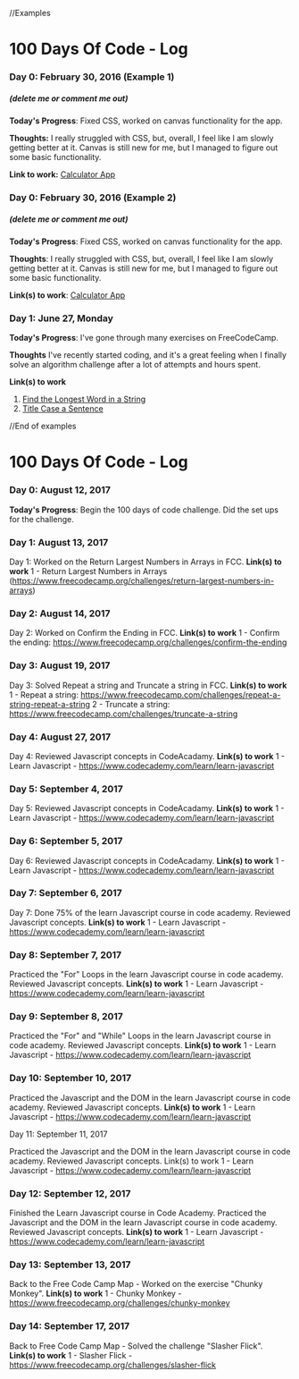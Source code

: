 //Examples


# 100 Days Of Code - Log

### Day 0: February 30, 2016 (Example 1)
##### (delete me or comment me out)

**Today's Progress**: Fixed CSS, worked on canvas functionality for the app.

**Thoughts:** I really struggled with CSS, but, overall, I feel like I am slowly getting better at it. Canvas is still new for me, but I managed to figure out some basic functionality.

**Link to work:** [Calculator App](http://www.example.com)

### Day 0: February 30, 2016 (Example 2)
##### (delete me or comment me out)

**Today's Progress**: Fixed CSS, worked on canvas functionality for the app.

**Thoughts**: I really struggled with CSS, but, overall, I feel like I am slowly getting better at it. Canvas is still new for me, but I managed to figure out some basic functionality.

**Link(s) to work**: [Calculator App](http://www.example.com)


### Day 1: June 27, Monday

**Today's Progress**: I've gone through many exercises on FreeCodeCamp.

**Thoughts** I've recently started coding, and it's a great feeling when I finally solve an algorithm challenge after a lot of attempts and hours spent.

**Link(s) to work**
1. [Find the Longest Word in a String](https://www.freecodecamp.com/challenges/find-the-longest-word-in-a-string)
2. [Title Case a Sentence](https://www.freecodecamp.com/challenges/title-case-a-sentence)


//End of examples




# 100 Days Of Code - Log

### Day 0: August 12, 2017 


**Today's Progress**: Begin the 100 days of code challenge. Did the set ups for the challenge.

### Day 1: August 13, 2017 
Day 1: Worked on the Return Largest Numbers in Arrays in FCC. 
**Link(s) to work**
1 - Return Largest Numbers in Arrays (https://www.freecodecamp.org/challenges/return-largest-numbers-in-arrays)


### Day 2: August 14, 2017 
Day 2: Worked on Confirm the Ending in FCC.
**Link(s) to work**
1 - Confirm the ending: https://www.freecodecamp.org/challenges/confirm-the-ending

### Day 3: August 19, 2017 
Day 3: Solved Repeat a string and Truncate a string in FCC.
**Link(s) to work**
1 - Repeat a string: https://www.freecodecamp.com/challenges/repeat-a-string-repeat-a-string
2 - Truncate a string: https://www.freecodecamp.com/challenges/truncate-a-string

### Day 4: August 27, 2017

Day 4: Reviewed Javascript concepts in CodeAcadamy.
**Link(s) to work**
1 - Learn Javascript - https://www.codecademy.com/learn/learn-javascript


### Day 5: September 4, 2017
Day 5: Reviewed Javascript concepts in CodeAcadamy.
**Link(s) to work**
1 - Learn Javascript - https://www.codecademy.com/learn/learn-javascript


### Day 6: September 5, 2017
Day 6: Reviewed Javascript concepts in CodeAcadamy.
**Link(s) to work**
1 - Learn Javascript - https://www.codecademy.com/learn/learn-javascript



### Day 7: September 6, 2017
Day 7: Done 75% of the learn Javascript course in code academy. Reviewed Javascript concepts.
**Link(s) to work**
1 - Learn Javascript - https://www.codecademy.com/learn/learn-javascript


### Day 8: September 7, 2017
Practiced the "For" Loops in the learn Javascript course in code academy. Reviewed Javascript concepts.
**Link(s) to work**
1 - Learn Javascript - https://www.codecademy.com/learn/learn-javascript

### Day 9: September 8, 2017
Practiced the "For" and "While" Loops in the learn Javascript course in code academy. Reviewed Javascript concepts.
**Link(s) to work**
1 - Learn Javascript - https://www.codecademy.com/learn/learn-javascript

### Day 10: September 10, 2017
Practiced the Javascript and the DOM in the learn Javascript course in code academy. Reviewed Javascript concepts.
**Link(s) to work**
1 - Learn Javascript - https://www.codecademy.com/learn/learn-javascript



Day 11: September 11, 2017

Practiced the Javascript and the DOM in the learn Javascript course in code academy. Reviewed Javascript concepts. Link(s) to work 1 - Learn Javascript - https://www.codecademy.com/learn/learn-javascript


### Day 12: September 12, 2017
Finished the Learn Javascript course in Code Academy. Practiced the Javascript and the DOM in the learn Javascript course in code academy. Reviewed Javascript concepts.
**Link(s) to work**
1 - Learn Javascript - https://www.codecademy.com/learn/learn-javascript

### Day 13: September 13, 2017
Back to the Free Code Camp Map - Worked on the exercise "Chunky Monkey". 
**Link(s) to work**
1 - Chunky Monkey - https://www.freecodecamp.org/challenges/chunky-monkey

### Day 14: September 17, 2017
Back to Free Code Camp Map - Solved the challenge "Slasher Flick". 
**Link(s) to work**
1 - Slasher Flick - https://www.freecodecamp.org/challenges/slasher-flick
